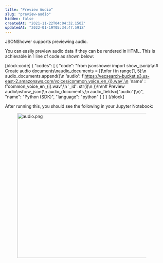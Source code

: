```yaml
---
title: "Preview Audio"
slug: "preview-audio"
hidden: false
createdAt: "2021-11-22T04:04:32.150Z"
updatedAt: "2022-01-19T05:34:47.591Z"
---
```

JSONShower supports previewing audio.

You can easily preview audio data if they can be rendered in HTML. This is achievable in 1 line of code as shown below:

[block:code]
{
  "codes": [
    {
      "code": "from jsonshower import show_json\n\n# Create audio documents\naudio_documents = []\nfor i in range(1, 5):\n    audio_documents.append({\n    'audio': f'https://vecsearch-bucket.s3.us-east-2.amazonaws.com/voices/common_voice_en_{i}.wav',\n    'name' : f'common_voice_en_{i}.wav',\n    '_id': str(i)\n    })\n\n# Preview audio\nshow_json(\n    audio_documents,\n    audio_fields=[\"audio\"]\n)",
      "name": "Python (SDK)",
      "language": "python"
    }
  ]
}
[/block]

After running this, you should see the following in your Jupyter Notebook:
<figure>
<img src="https://github.com/RelevanceAI/RelevanceAI-readme-docs/blob/heads/v2.0.0/docs_template/general-features/_assets/preview_audio.png?raw=true" width="475" alt="audio.png" />
<figcaption></figcaption>
<figure>

